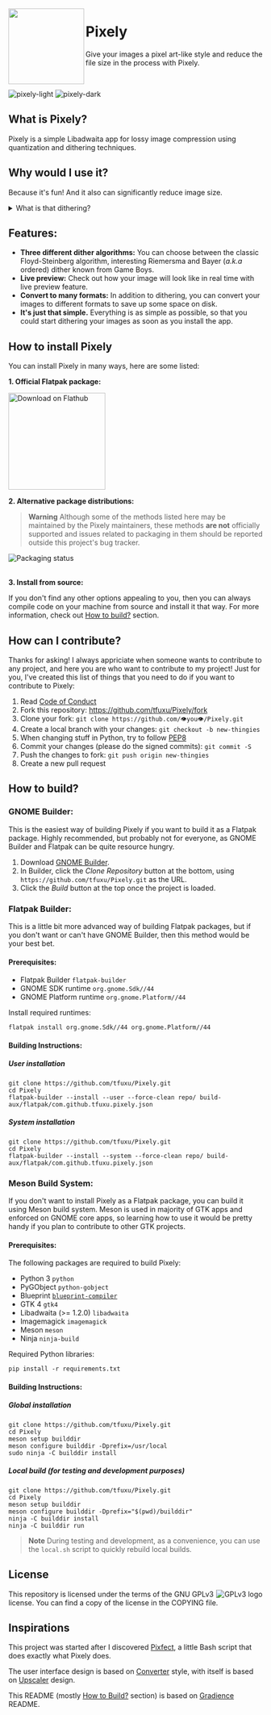 <img src="data/icons/hicolor/scalable/apps/com.github.tfuxu.pixely.svg" align="left" height="150px" vspace="10px">

Pixely
======

Give your images a pixel art-like style and reduce the file size in the process with Pixely.

<br>

![pixely-light](data/screenshots/pixely-light.png#gh-light-mode-only)
![pixely-dark](data/screenshots/pixely-dark.png#gh-dark-mode-only)

## What is Pixely?
Pixely is a simple Libadwaita app for lossy image compression using quantization and dithering techniques.

## Why would I use it?
Because it's fun! And it also can significantly reduce image size.

<details>
<summary>What is that dithering?</summary>
Dithering is a technique used on old systems with limited color range to more accurately display graphics containing higher amount of colors than what the device could handle. It was commonly used in early Macintosh computers, Nintendo Game Boy and many other systems from the 80s and 90s.

##### Wanna learn more about how dithering works? 
Check out [this<sup>↗</sup>](https://surma.dev/things/ditherpunk/) article which nicely explains how dithering argorithms works (warning, math!) and shows most popular dithering algorithms in action.
</details>

## Features:
- **Three different dither algorithms:**
  You can choose between the classic Floyd-Steinberg algorithm, interesting Riemersma and Bayer (_a.k.a_ ordered) dither known from Game Boys.
- **Live preview:**
  Check out how your image will look like in real time with live preview feature.
- **Convert to many formats:**
  In addition to dithering, you can convert your images to different formats to save up some space on disk.
- **It's just that simple.**
  Everything is as simple as possible, so that you could start dithering your images as soon as you install the app.

## How to install Pixely
You can install Pixely in many ways, here are some listed:

**1. Official Flatpak package:**

<a href='https://flathub.org/apps/details/com.github.tfuxu.pixely'>
  <img width='192' alt='Download on Flathub' src='https://flathub.org/assets/badges/flathub-badge-i-en.png'/>
</a><br>

**2. Alternative package distributions:**
> **Warning**
> Although some of the methods listed here may be maintained by the Pixely maintainers, these methods **are not** officially supported and issues related to packaging in them should be reported outside this project's bug tracker.

<a href="https://repology.org/project/pixely/versions">
    <img src="https://repology.org/badge/vertical-allrepos/pixely.svg" alt="Packaging status" align="left">
</a><br><br>

**3. Install from source:**

If you don't find any other options appealing to you, then you can always compile code on your machine from source and install it that way. For more information, check out [How to build?](#how-to-build) section.

## How can I contribute?
Thanks for asking! I always appriciate when someone wants to contribute to any project, and here you are who want to contribute to my project! Just for you, I've created this list of things that you need to do if you want to contribute to Pixely:
1. Read [Code of Conduct](CODE_OF_CONDUCT.md)
2. Fork this repository: https://github.com/tfuxu/Pixely/fork
3. Clone your fork: `git clone https://github.com/👁️you👁️/Pixely.git`
4. Create a local branch with your changes: `git checkout -b new-thingies`
5. When changing stuff in Python, try to follow [PEP8](https://pep8.org/)
6. Commit your changes (please do the signed commits): `git commit -S`
7. Push the changes to fork: `git push origin new-thingies`
8. Create a new pull request

## How to build?

### GNOME Builder:
This is the easiest way of building Pixely if you want to build it as a Flatpak package. Highly recommended, but probably not for everyone, as GNOME Builder and Flatpak can be quite resource hungry.

1. Download [GNOME Builder](https://flathub.org/apps/details/org.gnome.Builder).
2. In Builder, click the _Clone Repository_ button at the bottom, using `https://github.com/tfuxu/Pixely.git` as the URL.
3. Click the _Build_ button at the top once the project is loaded.

### Flatpak Builder:
This is a little bit more advanced way of building Flatpak packages, but if you don't want or can't have GNOME Builder, then this method would be your best bet.

#### Prerequisites:

- Flatpak Builder `flatpak-builder`
- GNOME SDK runtime `org.gnome.Sdk//44`
- GNOME Platform runtime `org.gnome.Platform//44`

Install required runtimes:
```shell
flatpak install org.gnome.Sdk//44 org.gnome.Platform//44
```

#### Building Instructions:

##### User installation
```shell
git clone https://github.com/tfuxu/Pixely.git
cd Pixely
flatpak-builder --install --user --force-clean repo/ build-aux/flatpak/com.github.tfuxu.pixely.json
```

##### System installation
```shell
git clone https://github.com/tfuxu/Pixely.git
cd Pixely
flatpak-builder --install --system --force-clean repo/ build-aux/flatpak/com.github.tfuxu.pixely.json
```

### Meson Build System:
If you don't want to install Pixely as a Flatpak package, you can build it using Meson build system. Meson is used in majority of GTK apps and enforced on GNOME core apps, so learning how to use it would be pretty handy if you plan to contribute to other GTK projects.

#### Prerequisites:

The following packages are required to build Pixely:

- Python 3 `python`
- PyGObject `python-gobject`
- Blueprint [`blueprint-compiler`](https://jwestman.pages.gitlab.gnome.org/blueprint-compiler/setup.html)
- GTK 4 `gtk4`
- Libadwaita (>= 1.2.0) `libadwaita`
- Imagemagick `imagemagick`
- Meson `meson`
- Ninja `ninja-build`

Required Python libraries:

```shell
pip install -r requirements.txt
```

#### Building Instructions:

##### Global installation

```shell
git clone https://github.com/tfuxu/Pixely.git
cd Pixely
meson setup builddir
meson configure builddir -Dprefix=/usr/local
sudo ninja -C builddir install
```

##### Local build (for testing and development purposes)

```shell
git clone https://github.com/tfuxu/Pixely.git
cd Pixely
meson setup builddir
meson configure builddir -Dprefix="$(pwd)/builddir"
ninja -C builddir install
ninja -C builddir run
```

> **Note** 
> During testing and development, as a convenience, you can use the `local.sh` script to quickly rebuild local builds.

## License
<p>
<img src="https://www.gnu.org/graphics/gplv3-with-text-136x68.png" alt="GPLv3 logo" align="right">
This repository is licensed under the terms of the GNU GPLv3 license. You can find a copy of the license in the COPYING file.
</p>

## Inspirations
This project was started after I discovered [Pixfect](https://github.com/daudix-UFO/Pixfect), a little Bash script that does exactly what Pixely does.

The user interface design is based on [Converter](https://gitlab.com/adhami3310/Converter) style, with itself is based on [Upscaler](https://gitlab.com/TheEvilSkeleton/Upscaler) design.

This README (mostly [How to Build?](#how-to-build) section) is based on [Gradience](https://github.com/GradienceTeam/Gradience) README.
